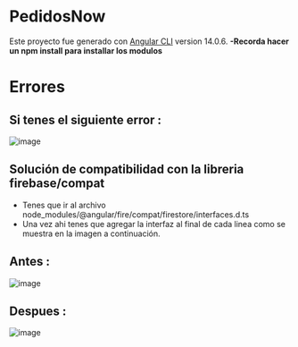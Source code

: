 # PedidosNow

Este proyecto fue generado con [Angular CLI](https://github.com/angular/angular-cli) version 14.0.6.
**-Recorda hacer un npm install para installar los modulos**
# Errores
## Si tenes el siguiente **error** :
![image](https://user-images.githubusercontent.com/48962903/210418576-986b2022-4239-45a2-b512-f7514cdfe294.png)

## Solución de compatibilidad con la libreria **firebase/compat**

- Tenes que ir al archivo node_modules/@angular/fire/compat/firestore/interfaces.d.ts
- Una vez ahi tenes que agregar la interfaz <t> al final de cada linea como se muestra en la imagen a continuación.


## Antes :
![image](https://user-images.githubusercontent.com/48962903/210418944-63102ddb-c45f-4883-8361-f28f85306c15.png)


## Despues :
![image](https://user-images.githubusercontent.com/48962903/210419023-769d91e4-318d-4d4f-86a6-fd19f44f3af9.png)

